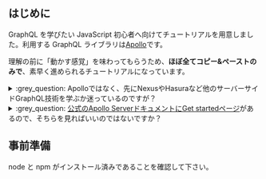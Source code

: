 ## はじめに

GraphQL を学びたい JavaScript 初心者へ向けてチュートリアルを用意しました。利用する GraphQL ライブラリは[Apollo](https://www.apollographql.com/docs/apollo-server/)です。

理解の前に「動かす感覚」を味わってもらうため、**ほぼ全てコピー&ペーストのみで**、素早く進められるチュートリアルになっています。

<details><summary>:grey_question: Apolloではなく、先にNexusやHasuraなど他のサーバーサイドGraphQL技術を学ぶか迷っているのですが？</summary>

GraphQL にはクライアントサイドとサーバーサイドがありますが、このチュートリアルで扱うのはサーバーサイドです。

サーバーサイド GraphQL には、Apollo 以外にも[Nexus](https://nexusjs.org/)や[Hasura](https://hasura.io/blog/tagged/javascript/)などの実装もあり、どれから学び始めるか迷う人もいるかもしれません。そういった方のためにも、チュートリアルに少し工夫を施しました。

本チュートリアルと、それに続く一連のチュートリアルは、ほぼ全てコピー&ペーストのみで素早く進められるように作られています。時間がない方でも「GraphQL を動かす感覚」をつかんでいただけるように構成しており、その感覚は Apollo であっても、Nexus や Hasura であっても、実装技術の詳細を問わず、GraphQL 全般に通用するものになっています。

チュートリアルに沿って、ある程度 Apollo Server を学んだあとで、そのまま Apollo Server を学び続けるか、Nexus や Hasura などに学習の軸を移すか選んでみてください。

</details>

<details><summary>:grey_question: <a href="https://www.apollographql.com/docs/apollo-server/getting-started/">公式のApollo ServerドキュメントにGet startedページ</a>があるので、そちらを見ればいいのではないですか？</summary>

たしかにこのチュートリアル単体を見れば、公式の Get started と大差はありません。

しかし、本チュートリアルとそれに続く一連のチュートリアルを通して学んで頂くと、ほぼ全てコピー&ペーストのみで素早く進められるという工夫の積み重ねで、より快適に学んでいただけると考えています。

その他、このチュートリアルと公式 Get started ページとのわずかな差異は

- TypeScript を前提にしている
- TypeScript を watch して走らせる ts-node-dev を使い、以降のチュートリアルも快適にこなすための土台にしている
- 敢えて丁寧な説明はせず、理解するよりも先に動かす感覚をつかんでもらう構成にしている

といったところです。

一連のチュートリアルを学んでから、GraphQL を動かす感覚をつかんでもらえたら、その後 Apollo の公式チュートリアルで学び直すのもおすすめです。最初から Apollo 公式チュートリアルだけで学ぶより、そのほうが早くなるように工夫してチュートリアルを構成しています。

</details>

## 事前準備

node と npm がインストール済みであることを確認して下さい。
